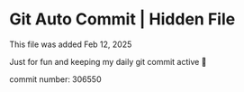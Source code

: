 # Git Auto Commit | Hidden File

This file was added Feb 12, 2025

Just for fun and keeping my daily git commit active 🤪

commit number: 306550
